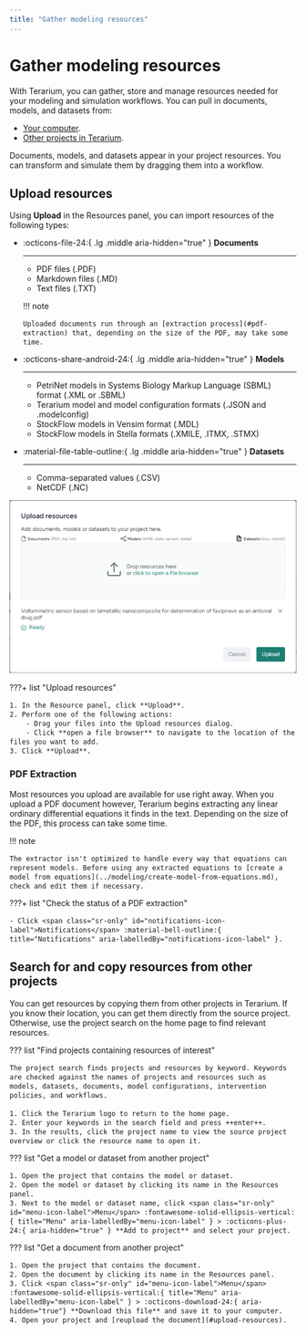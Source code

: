 ```yaml
---
title: "Gather modeling resources"
---
```


# Gather modeling resources

With Terarium, you can gather, store and manage resources needed for your modeling and simulation workflows. You can pull in documents, models, and datasets from: 

- [Your computer](#upload-resources).
- [Other projects in Terarium](#search-for-and-copy-resources-from-other-projects).

Documents, models, and datasets appear in your project resources. You can transform and simulate them by dragging them into a workflow.

## Upload resources

Using **Upload** in the Resources panel, you can import resources of the following types:

<div class="grid cards" markdown>

-   :octicons-file-24:{ .lg .middle aria-hidden="true" } __Documents__

    ---

    - PDF files (.PDF)
    - Markdown files (.MD)
    - Text files (.TXT)
    
    !!! note

        Uploaded documents run through an [extraction process](#pdf-extraction) that, depending on the size of the PDF, may take some time.  

-   :octicons-share-android-24:{ .lg .middle aria-hidden="true" } __Models__

    ---

    - PetriNet models in Systems Biology Markup Language (SBML) format (.XML or .SBML)
    - Terarium model and model configuration formats (.JSON and .modelconfig)
    - StockFlow models in Vensim format (.MDL)
    - StockFlow models in Stella formats (.XMILE, .ITMX, .STMX)

-   :material-file-table-outline:{ .lg .middle aria-hidden="true" } __Datasets__

    ---

    - Comma-separated values (.CSV)
    - NetCDF (.NC)

</div>

![Upload dialog configured to upload and extract metadata from a scientific paper on COVID-19](../img/resources/upload.png)

???+ list "Upload resources"

    1. In the Resource panel, click **Upload**.
    2. Perform one of the following actions:
        - Drag your files into the Upload resources dialog.
        - Click **open a file browser** to navigate to the location of the files you want to add.
    3. Click **Upload**.

### PDF Extraction

Most resources you upload are available for use right away. When you upload a PDF document however, Terarium begins extracting any linear ordinary differential equations it finds in the text. Depending on the size of the PDF, this process can take some time.

!!! note

    The extractor isn't optimized to handle every way that equations can represent models. Before using any extracted equations to [create a model from equations](../modeling/create-model-from-equations.md), check and edit them if necessary.

???+ list "Check the status of a PDF extraction"

    - Click <span class="sr-only" id="notifications-icon-label">Notifications</span> :material-bell-outline:{ title="Notifications" aria-labelledBy="notifications-icon-label" }.

## Search for and copy resources from other projects

You can get resources by copying them from other projects in Terarium. If you know their location, you can get them directly from the source project. Otherwise, use the project search on the home page to find relevant resources.

??? list "Find projects containing resources of interest"

    The project search finds projects and resources by keyword. Keywords are checked against the names of projects and resources such as models, datasets, documents, model configurations, intervention policies, and workflows.

    1. Click the Terarium logo to return to the home page.
    2. Enter your keywords in the search field and press ++enter++.
    3. In the results, click the project name to view the source project overview or click the resource name to open it.

??? list "Get a model or dataset from another project"

    1. Open the project that contains the model or dataset.
    2. Open the model or dataset by clicking its name in the Resources panel.
    3. Next to the model or dataset name, click <span class="sr-only" id="menu-icon-label">Menu</span> :fontawesome-solid-ellipsis-vertical:{ title="Menu" aria-labelledBy="menu-icon-label" } > :octicons-plus-24:{ aria-hidden="true" } **Add to project** and select your project.

??? list "Get a document from another project"

    1. Open the project that contains the document.
    2. Open the document by clicking its name in the Resources panel.
    3. Click <span class="sr-only" id="menu-icon-label">Menu</span> :fontawesome-solid-ellipsis-vertical:{ title="Menu" aria-labelledBy="menu-icon-label" } > :octicons-download-24:{ aria-hidden="true"} **Download this file** and save it to your computer.
    4. Open your project and [reupload the document](#upload-resources).